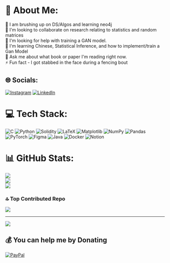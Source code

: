 # 💫 About Me:
🔭 I am brushing up on DS/Algos and learning neo4j<br>👯 I'm looking to collaborate on research relating to statistics and random matrices<br>🤝 I'm looking for help with training a GAN model.<br>🌱 I'm learning Chinese, Statistical Inference, and how to implement/train a Gan Model<br>💬 Ask me about what book or paper I'm reading right now.<br>⚡ Fun fact -  I got stabbed in the face during a fencing bout


## 🌐 Socials:
[![Instagram](https://img.shields.io/badge/Instagram-%23E4405F.svg?logo=Instagram&logoColor=white)](https://instagram.com/Evan.wang53) [![LinkedIn](https://img.shields.io/badge/LinkedIn-%230077B5.svg?logo=linkedin&logoColor=white)](https://linkedin.com/in/EvanPFWang) 

# 💻 Tech Stack:
![C](https://img.shields.io/badge/c-%2300599C.svg?style=flat&logo=c&logoColor=white) ![Python](https://img.shields.io/badge/python-3670A0?style=flat&logo=python&logoColor=ffdd54) ![Solidity](https://img.shields.io/badge/Solidity-%23363636.svg?style=flat&logo=solidity&logoColor=white) ![LaTeX](https://img.shields.io/badge/latex-%23008080.svg?style=flat&logo=latex&logoColor=white) ![Matplotlib](https://img.shields.io/badge/Matplotlib-%23ffffff.svg?style=flat&logo=Matplotlib&logoColor=black) ![NumPy](https://img.shields.io/badge/numpy-%23013243.svg?style=flat&logo=numpy&logoColor=white) ![Pandas](https://img.shields.io/badge/pandas-%23150458.svg?style=flat&logo=pandas&logoColor=white) ![PyTorch](https://img.shields.io/badge/PyTorch-%23EE4C2C.svg?style=flat&logo=PyTorch&logoColor=white) ![Figma](https://img.shields.io/badge/figma-%23F24E1E.svg?style=flat&logo=figma&logoColor=white) ![Java](https://img.shields.io/badge/java-%23ED8B00.svg?style=flat&logo=openjdk&logoColor=white) ![Docker](https://img.shields.io/badge/docker-%230db7ed.svg?style=flat&logo=docker&logoColor=white) ![Notion](https://img.shields.io/badge/Notion-%23000000.svg?style=flat&logo=notion&logoColor=white)
# 📊 GitHub Stats:
![](https://github-readme-stats.vercel.app/api?username=EvanPFWang&theme=flag-india&hide_border=false&include_all_commits=true&count_private=false)<br/>
![](https://github-readme-streak-stats.herokuapp.com/?user=EvanPFWang&theme=flag-india&hide_border=false)<br/>
![](https://github-readme-stats.vercel.app/api/top-langs/?username=EvanPFWang&theme=flag-india&hide_border=false&include_all_commits=true&count_private=false&layout=compact)

### 🔝 Top Contributed Repo
![](https://github-contributor-stats.vercel.app/api?username=EvanPFWang&limit=5&theme=dark&combine_all_yearly_contributions=true)

---
[![](https://visitcount.itsvg.in/api?id=EvanPFWang&icon=0&color=8)](https://visitcount.itsvg.in)

  ## 💰 You can help me by Donating
  [![PayPal](https://img.shields.io/badge/PayPal-00457C?style=for-the-badge&logo=paypal&logoColor=white)](https://paypal.me/EvanPFWang) 

  
<!-- Proudly created with GPRM ( https://gprm.itsvg.in ) -->
